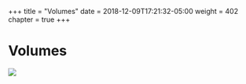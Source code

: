 +++
title = "Volumes"
date = 2018-12-09T17:21:32-05:00
weight = 402
chapter = true
+++

# Volumes

![](/docker-k8s-presentation/images/docker/volume.png)
